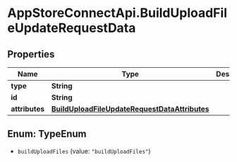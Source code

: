 # AppStoreConnectApi.BuildUploadFileUpdateRequestData

## Properties

Name | Type | Description | Notes
------------ | ------------- | ------------- | -------------
**type** | **String** |  | 
**id** | **String** |  | 
**attributes** | [**BuildUploadFileUpdateRequestDataAttributes**](BuildUploadFileUpdateRequestDataAttributes.md) |  | [optional] 



## Enum: TypeEnum


* `buildUploadFiles` (value: `"buildUploadFiles"`)




